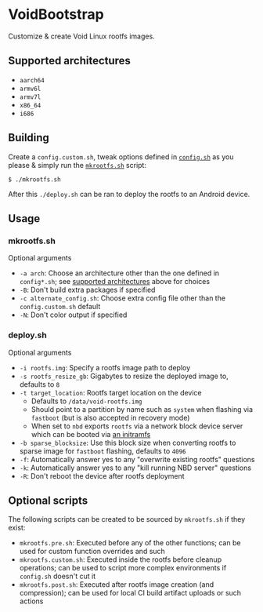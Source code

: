# VoidBootstrap
Customize & create Void Linux rootfs images.

## Supported architectures
* `aarch64`
* `armv6l`
* `armv7l`
* `x86_64`
* `i686`

## Building
Create a `config.custom.sh`, tweak options defined in [`config.sh`](config.sh) as you please & simply run the [`mkrootfs.sh`](mkrootfs.sh) script:
```
$ ./mkrootfs.sh
```
After this `./deploy.sh` can be ran to deploy the rootfs to an Android device.

## Usage
### mkrootfs.sh
Optional arguments
* `-a arch`: Choose an architecture other than the one defined in `config*.sh`; see [supported architectures](#supported-architectures) above for choices
* `-B`: Don't build extra packages if specified
* `-c alternate_config.sh`: Choose extra config file other than the `config.custom.sh` default
* `-N`: Don't color output if specified
### deploy.sh
Optional arguments
* `-i rootfs.img`: Specify a rootfs image path to deploy
* `-s rootfs_resize_gb`: Gigabytes to resize the deployed image to, defaults to `8`
* `-t target_location`: Rootfs target location on the device
  * Defaults to `/data/void-rootfs.img`
  * Should point to a partition by name such as `system` when flashing via `fastboot` (but is also accepted in recovery mode)
  * When set to `nbd` exports `rootfs` via a network block device server which can be booted via [an initramfs](https://github.com/JamiKettunen/initramfs-tools)
* `-b sparse_blocksize`: Use this block size when converting rootfs to sparse image for `fastboot` flashing, defaults to `4096`
* `-f`: Automatically answer yes to any "overwrite existing rootfs" questions
* `-k`: Automatically answer yes to any "kill running NBD server" questions
* `-R`: Don't reboot the device after rootfs deployment

## Optional scripts
The following scripts can be created to be sourced by `mkrootfs.sh` if they exist:
* `mkrootfs.pre.sh`: Executed before any of the other functions; can be used for custom function overrides and such
* `mkrootfs.custom.sh`: Executed inside the rootfs before cleanup operations; can be used to script more complex environments if `config.sh` doesn't cut it
* `mkrootfs.post.sh`: Executed after rootfs image creation (and compression); can be used for local CI build artifact uploads or such actions
